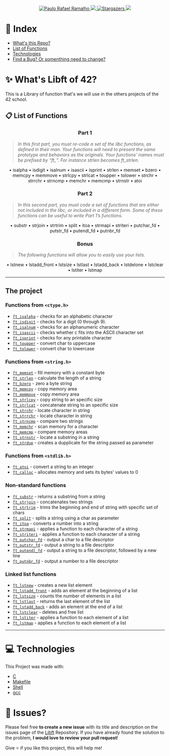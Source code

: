 <p align="center">	
  <a href="https://www.linkedin.com/in/prafaelramalho/">
    <img alt="Paulo Rafael Ramalho" src="https://img.shields.io/badge/-Paulo Rafael-682998?style=flat&logo=Linkedin&logoColor=white" />
  </a>

  <a aria-label="Completed" href="https://www.42sp.org.br/">
    <img src="https://img.shields.io/badge/42.sp-Libft-682998?logo="></img>
  </a>

  <a href="https://github.com/Yaten/N/stargazers">
    <img alt="Stargazers" src="https://img.shields.io/github/stars/Yaten/Libft?color=682998&logo=github">
  </a>
  
  <a href="https://github.com/Yaten/libft/commits/main">
    <img src="https://img.shields.io/github/last-commit/Yaten/libft?color=682998">
  </a>
</p>

# :pushpin: Index

* [What's this Repo?](#sparkles_What's-Libft-of-42?)
* [List of Functions](#clipboard_List-of-Fucntions)
* [Technologies](#computer_Technologies)
* [Find a Bug? Or somenthing need to change?](#bug_Issues?)

# :sparkles: What's Libft of 42?

This is a Library of function that's we will use in the others projects of the 42 school.


## :clipboard: List of Functions
<h3 align=center>
Part 1
</h3>

> <i>In this first part, you must re-code a set of the libc functions, as defined in their man. Your functions will need to present the same prototype and behaviors as the originals. Your functions’ names must be prefixed by “ft_”. For instance strlen becomes ft_strlen.</i>

<p align=center>
• isalpha
• isdigit
• isalnum
• isascii
• isprint
• strlen
• memset
• bzero
• memcpy
• memmove
• strlcpy
• strlcat
• toupper
• tolower
• strchr
• strrchr
• strncmp
• memchr
• memcmp
• strnstr
• atoi
</p>

<h3 align=center>
Part 2
</h3>

> <i>In this second part, you must code a set of functions that are either not included in the libc, or included in a different form. Some of these functions can be useful to write Part 1’s functions.</i>

<p align=center>
• substr
• strjoin
• strtrim
• split
• itoa
• strmapi
• striteri
• putchar_fd
• putstr_fd
• putendl_fd
• putnbr_fd
</p>

<h3 align=center>
Bonus
</h3>

> <i>The following functions will allow you to easily use your lists.</i>
<p align=center>
• lstnew
• lstadd_front
• lstsize
• lstlast
• lstadd_back
• lstdelone
• lstclear
• lstiter
• lstmap
</p>

---

<h2>
The project
</h2>

### Functions from `<ctype.h>`

- [`ft_isalpha`](part1/ft_isalpha.c)	- checks  for  an  alphabetic  character
- [`ft_isdigit`](part1/ft_isdigit.c)	- checks for a digit (0 through 9).
- [`ft_isalnum`](part1/ft_isalnum.c)	- checks for an alphanumeric character
- [`ft_isascii`](part1/ft_isascii.c)	- checks whether c fits into the ASCII character set
- [`ft_isprint`](part1/ft_isprint.c)	- checks for any printable character
- [`ft_toupper`](part1/ft_toupper.c)	- convert char to uppercase
- [`ft_tolower`](part1/ft_tolower.c)	- convert char to lowercase

### Functions from `<string.h>`

- [`ft_memset`](part1/ft_memset.c)	- fill memory with a constant byte
- [`ft_strlen`](part1/ft_strlen.c)	- calculate the length of a string
- [`ft_bzero`](part1/ft_bzero.c)	- zero a byte string
- [`ft_memcpy`](part1/ft_memcpy.c)	- copy memory area
- [`ft_memmove`](part1/ft_memmove.c)	- copy memory area
- [`ft_strlcpy`](part1/ft_strlcpy.c)	- copy string to an specific size
- [`ft_strlcat`](part1/ft_strlcat.c)	- concatenate string to an specific size
- [`ft_strchr`](part1/ft_strchr.c)	- locate character in string
- [`ft_strrchr`](part1/ft_strrchr.c)	- locate character in string
- [`ft_strncmp`](part1/ft_strncmp.c)	- compare two strings
- [`ft_memchr`](part1/ft_memchr.c)	- scan memory for a character
- [`ft_memcmp`](part1/ft_memcmp.c)	- compare memory areas
- [`ft_strnstr`](part1/ft_strnstr.c)	- locate a substring in a string
- [`ft_strdup`](part1/ft_strdup.c)	- creates a dupplicate for the string passed as parameter

### Functions from `<stdlib.h>`
- [`ft_atoi`](Part1/ft_atoi.c)	- convert a string to an integer
- [`ft_calloc`](Part1/ft_calloc.c)	- allocates memory and sets its bytes' values to 0

### Non-standard functions
- [`ft_substr`](part2/ft_substr.c)	- returns a substring from a string
- [`ft_strjoin`](part2/ft_strjoin.c)	- concatenates two strings
- [`ft_strtrim`](part2/ft_strtrim.c)	- trims the beginning and end of string with specific set of chars
- [`ft_split`](part2/ft_split.c)	- splits a string using a char as parameter
- [`ft_itoa`](part2/ft_itoa.c)	- converts a number into a string
- [`ft_strmapi`](part2/ft_strmapi.c)	- applies a function to each character of a string
- [`ft_striteri`](part2/ft_striteri.c)	- applies a function to each character of a string
- [`ft_putchar_fd`](part2/ft_putchar_fd.c)	- output a char to a file descriptor
- [`ft_putstr_fd`](part2/ft_putstr_fd.c)	- output a string to a file descriptor
- [`ft_putendl_fd`](part2/ft_putendl_fd.c)	- output a string to a file descriptor, followed by a new line
- [`ft_putnbr_fd`](part2/ft_putnbr_fd.c)	- output a number to a file descriptor

### Linked list functions

- [`ft_lstnew`](bonus/ft_lstnew.c)	- creates a new list element
- [`ft_lstadd_front`](bonus/ft_lstadd_front.c)	- adds an element at the beginning of a list
- [`ft_lstsize`](bonus/ft_lstsize.c)	- counts the number of elements in a list
- [`ft_lstlast`](bonus/ft_lstlast.c)	- returns the last element of the list
- [`ft_lstadd_back`](bonus/ft_lstadd_back.c)	- adds an element at the end of a list
- [`ft_lstclear`](bonus/ft_lstclear.c)	- deletes and free list
- [`ft_lstiter`](bonus/ft_lstiter.c)	- applies a function to each element of a list
- [`ft_lstmap`](bonus/ft_lstmap.c)	- applies a function to each element of a list

---

# :computer: Technologies

This Project was made with:

* [C](https://devdocs.io/)
* [Makefile](https://www.gnu.org/software/make/manual/make.html)
* [Shell](https://unixguide.readthedocs.io/en/latest/unixcheatsheet/)
* [gcc](https://terminaldeinformacao.com/2015/10/08/como-instalar-e-configurar-o-gcc-no-windows-mingw/)

# :bug: Issues?

Please feel free **to create a new issue** with its title and description on the issues page of the [Libft](https://github.com/Yaten/Libft/issues) Repository. If you have already found the solution to the problem, **I would love to review your pull request**!


Give ⭐️ if you like this project, this will help me!
